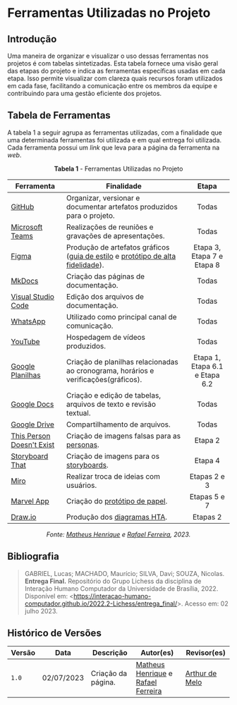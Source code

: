 # Ferramentas Utilizadas no Projeto

## Introdução

Uma maneira de organizar e visualizar o uso dessas ferramentas nos projetos é com tabelas sintetizadas. Esta tabela fornece uma visão geral das etapas do projeto e indica as ferramentas específicas usadas em cada etapa. Isso permite visualizar com clareza quais recursos foram utilizados em cada fase, facilitando a comunicação entre os membros da equipe e contribuindo para uma gestão eficiente dos projetos.

## Tabela de Ferramentas

A tabela 1 a seguir agrupa as ferramentas utilizadas, com a finalidade que uma determinada ferramentas foi utilizada e em qual entrega foi utilizada. Cada ferramenta possui um _link_ que leva para a página da ferramenta na _web_.

<center>

**Tabela 1** - Ferramentas Utilizadas no Projeto

| Ferramenta                                                                             | Finalidade                                                                                                                                                                                            |             Etapa              |
| -------------------------------------------------------------------------------------- | ----------------------------------------------------------------------------------------------------------------------------------------------------------------------------------------------------- | :----------------------------: |
| [GitHub](https://docs.github.com/pt)                                                   | Organizar, versionar e documentar artefatos produzidos para o projeto.                                                                                                                                |             Todas              |
| [Microsoft Teams](https://www.microsoft.com/pt-br/microsoft-teams/group-chat-software) | Realizações de reuniões e gravações de apresentações.                                                                                                                                                 |             Todas              |
| [Figma](https://www.figma.com/)                                                        | Produção de artefatos gráficos ([guia de estilo](../analise-de-requisitos/guia-de-estilo.md) e [protótipo de alta fidelidade](../design-avaliacao-desenvolvimento/nivel-3/relato-resultados-paf.md)). |   Etapa 3, Etapa 7 e Etapa 8   |
| [MkDocs](https://www.mkdocs.org/)                                                      | Criação das páginas de documentação.                                                                                                                                                                  |             Todas              |
| [Visual Studio Code](https://code.visualstudio.com/)                                   | Edição dos arquivos de documentação.                                                                                                                                                                  |             Todas              |
| [WhatsApp](https://www.whatsapp.com/?lang=pt_br)                                       | Utilizado como principal canal de comunicação.                                                                                                                                                        |             Todas              |
| [YouTube](https://about.youtube/)                                                      | Hospedagem de vídeos produzidos.                                                                                                                                                                      |             Todas              |
| [Google Planilhas](https://www.google.com/intl/pt-BR/sheets/about/)                    | Criação de planilhas relacionadas ao cronograma, horários e verificações(gráficos).                                                                                                                   | Etapa 1, Etapa 6.1 e Etapa 6.2 |
| [Google Docs](https://www.google.com/intl/pt-BR/docs/about/)                           | Criação e edição de tabelas, arquivos de texto e revisão textual.                                                                                                                                     |             Todas              |
| [Google Drive](https://workspace.google.com/intl/pt-BR/products/drive/)                | Compartilhamento de arquivos.                                                                                                                                                                         |             Todas              |
| [This Person Doesn't Exist](https://this-person-does-not-exist.com/pt)                 | Criação de imagens falsas para as [personas](../analise-de-requisitos/personas.md).                                                                                                                   |            Etapa 2             |
| [Storyboard That](https://www.storyboardthat.com/pt)                                   | Criação de imagens para os [storyboards](../design-avaliacao-desenvolvimento/nivel-1/storyboard-dad/storyboard.md).                                                                                   |            Etapa 4             |
| [Miro](https://miro.com/pt/)                                                           | Realizar troca de ideias com usuários.                                                                                                                                                                |          Etapas 2 e 3          |
| [Marvel App](https://marvelapp.com/)                                                   | Criação do [protótipo de papel](../design-avaliacao-desenvolvimento/nivel-2/prototipo-papel-dad/relato-dos-resultados-pp.md).                                                                         |          Etapas 5 e 7          |
| [Draw.io](https://www.drawio.com/)                                                     | Produção dos [diagramas HTA](../analise-de-requisitos/analise-de-tarefas/hta.md).                                                                                                                     |            Etapas 2            |

_Fonte: [Matheus Henrique](https://github.com/mathonaut) e [Rafael Ferreira](https://github.com/RafaelCLG0), 2023._

</center>

## Bibliografia

> GABRIEL, Lucas; MACHADO, Maurício; SILVA, Davi; SOUZA, Nicolas. **Entrega Final.** Repositório do Grupo Lichess da disciplina de Interação Humano Computador da Universidade de Brasília, 2022. Disponível em: <<https://interacao-humano-computador.github.io/2022.2-Lichess/entrega_final/>>. Acesso em: 02 julho 2023.

## Histórico de Versões

| Versão | Data       | Descrição          | Autor(es)                                                                                           | Revisor(es)                                    |
| ------ | ---------- | ------------------ | --------------------------------------------------------------------------------------------------- | ---------------------------------------------- |
| `1.0`  | 02/07/2023 | Criação da página. | [Matheus Henrique](https://github.com/mathonaut) e [Rafael Ferreira](https://github.com/RafaelCLG0) | [Arthur de Melo](https://github.com/arthurmlv) |
